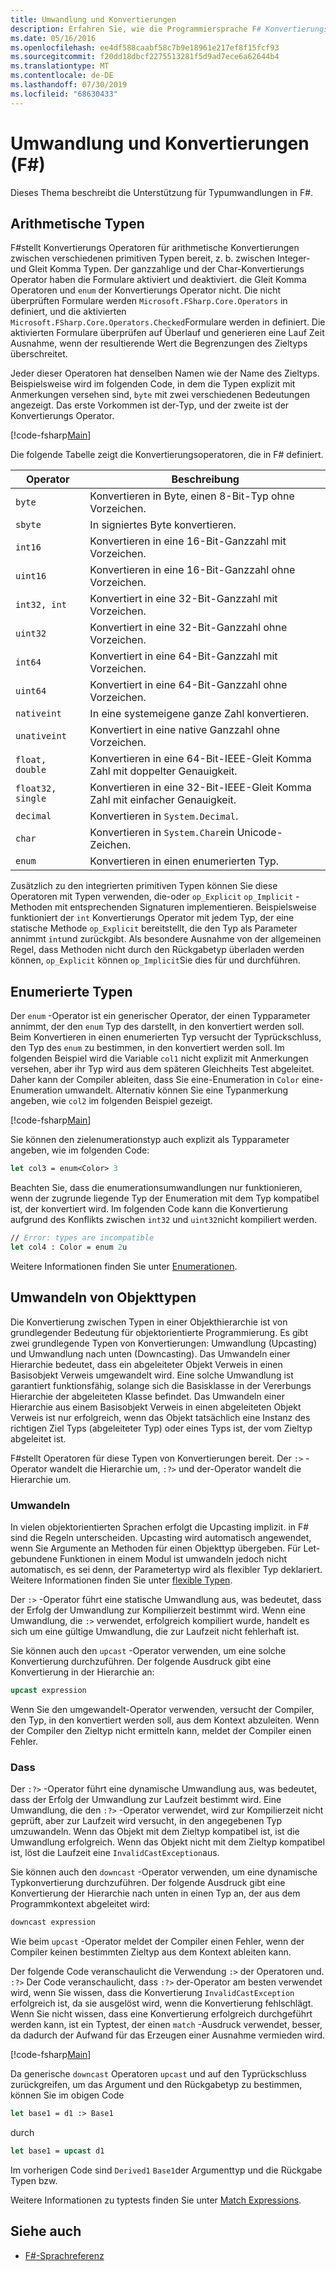```yaml
---
title: Umwandlung und Konvertierungen
description: Erfahren Sie, wie die Programmiersprache F# Konvertierungsoperatoren für arithmetische Konvertierungen zwischen primitiven Typen von verschiedenen bereitstellt.
ms.date: 05/16/2016
ms.openlocfilehash: ee4df588caabf58c7b9e18961e217ef8f15fcf93
ms.sourcegitcommit: f20dd18dbcf2275513281f5d9ad7ece6a62644b4
ms.translationtype: MT
ms.contentlocale: de-DE
ms.lasthandoff: 07/30/2019
ms.locfileid: "68630433"
---
```

# <a name="casting-and-conversions-f"></a>Umwandlung und Konvertierungen (F#)

Dieses Thema beschreibt die Unterstützung für Typumwandlungen in F#.

## <a name="arithmetic-types"></a>Arithmetische Typen

F#stellt Konvertierungs Operatoren für arithmetische Konvertierungen zwischen verschiedenen primitiven Typen bereit, z. b. zwischen Integer-und Gleit Komma Typen. Der ganzzahlige und der Char-Konvertierungs Operator haben die Formulare aktiviert und deaktiviert. die Gleit Komma Operatoren und `enum` der Konvertierungs Operator nicht. Die nicht überprüften Formulare werden `Microsoft.FSharp.Core.Operators` in definiert, und die aktivierten `Microsoft.FSharp.Core.Operators.Checked`Formulare werden in definiert. Die aktivierten Formulare überprüfen auf Überlauf und generieren eine Lauf Zeit Ausnahme, wenn der resultierende Wert die Begrenzungen des Zieltyps überschreitet.

Jeder dieser Operatoren hat denselben Namen wie der Name des Zieltyps. Beispielsweise wird im folgenden Code, in dem die Typen explizit mit Anmerkungen versehen sind, `byte` mit zwei verschiedenen Bedeutungen angezeigt. Das erste Vorkommen ist der-Typ, und der zweite ist der Konvertierungs Operator.

[!code-fsharp[Main](~/samples/snippets/fsharp/lang-ref-2/snippet4401.fs)]

Die folgende Tabelle zeigt die Konvertierungsoperatoren, die in F# definiert.

|Operator|Beschreibung|
|--------|-----------|
|`byte`|Konvertieren in Byte, einen 8-Bit-Typ ohne Vorzeichen.|
|`sbyte`|In signiertes Byte konvertieren.|
|`int16`|Konvertieren in eine 16-Bit-Ganzzahl mit Vorzeichen.|
|`uint16`|Konvertieren in eine 16-Bit-Ganzzahl ohne Vorzeichen.|
|`int32, int`|Konvertiert in eine 32-Bit-Ganzzahl mit Vorzeichen.|
|`uint32`|Konvertiert in eine 32-Bit-Ganzzahl ohne Vorzeichen.|
|`int64`|Konvertiert in eine 64-Bit-Ganzzahl mit Vorzeichen.|
|`uint64`|Konvertiert in eine 64-Bit-Ganzzahl ohne Vorzeichen.|
|`nativeint`|In eine systemeigene ganze Zahl konvertieren.|
|`unativeint`|Konvertiert in eine native Ganzzahl ohne Vorzeichen.|
|`float, double`|Konvertieren in eine 64-Bit-IEEE-Gleit Komma Zahl mit doppelter Genauigkeit.|
|`float32, single`|Konvertieren in eine 32-Bit-IEEE-Gleit Komma Zahl mit einfacher Genauigkeit.|
|`decimal`|Konvertieren in `System.Decimal`.|
|`char`|Konvertieren in `System.Char`ein Unicode-Zeichen.|
|`enum`|Konvertieren in einen enumerierten Typ.|

Zusätzlich zu den integrierten primitiven Typen können Sie diese Operatoren mit Typen verwenden, die-oder `op_Explicit` `op_Implicit` -Methoden mit entsprechenden Signaturen implementieren. Beispielsweise funktioniert der `int` Konvertierungs Operator mit jedem Typ, der eine statische Methode `op_Explicit` bereitstellt, die den Typ als Parameter annimmt `int`und zurückgibt. Als besondere Ausnahme von der allgemeinen Regel, dass Methoden nicht durch den Rückgabetyp überladen werden können, `op_Explicit` können `op_Implicit`Sie dies für und durchführen.

## <a name="enumerated-types"></a>Enumerierte Typen

Der `enum` -Operator ist ein generischer Operator, der einen Typparameter annimmt, der den `enum` Typ des darstellt, in den konvertiert werden soll. Beim Konvertieren in einen enumerierten Typ versucht der Typrückschluss, den Typ des `enum` zu bestimmen, in den konvertiert werden soll. Im folgenden Beispiel wird die Variable `col1` nicht explizit mit Anmerkungen versehen, aber ihr Typ wird aus dem späteren Gleichheits Test abgeleitet. Daher kann der Compiler ableiten, dass Sie eine-Enumeration in `Color` eine-Enumeration umwandelt. Alternativ können Sie eine Typanmerkung angeben, wie `col2` im folgenden Beispiel gezeigt.

[!code-fsharp[Main](~/samples/snippets/fsharp/lang-ref-2/snippet4402.fs)]

Sie können den zielenumerationstyp auch explizit als Typparameter angeben, wie im folgenden Code:

```fsharp
let col3 = enum<Color> 3
```

Beachten Sie, dass die enumerationsumwandlungen nur funktionieren, wenn der zugrunde liegende Typ der Enumeration mit dem Typ kompatibel ist, der konvertiert wird. Im folgenden Code kann die Konvertierung aufgrund des Konflikts zwischen `int32` und `uint32`nicht kompiliert werden.

```fsharp
// Error: types are incompatible
let col4 : Color = enum 2u
```

Weitere Informationen finden Sie unter [Enumerationen](enumerations.md).

## <a name="casting-object-types"></a>Umwandeln von Objekttypen

Die Konvertierung zwischen Typen in einer Objekthierarchie ist von grundlegender Bedeutung für objektorientierte Programmierung. Es gibt zwei grundlegende Typen von Konvertierungen: Umwandlung (Upcasting) und Umwandlung nach unten (Downcasting). Das Umwandeln einer Hierarchie bedeutet, dass ein abgeleiteter Objekt Verweis in einen Basisobjekt Verweis umgewandelt wird. Eine solche Umwandlung ist garantiert funktionsfähig, solange sich die Basisklasse in der Vererbungs Hierarchie der abgeleiteten Klasse befindet. Das Umwandeln einer Hierarchie aus einem Basisobjekt Verweis in einen abgeleiteten Objekt Verweis ist nur erfolgreich, wenn das Objekt tatsächlich eine Instanz des richtigen Ziel Typs (abgeleiteter Typ) oder eines Typs ist, der vom Zieltyp abgeleitet ist.

F#stellt Operatoren für diese Typen von Konvertierungen bereit. Der `:>` -Operator wandelt die Hierarchie um, `:?>` und der-Operator wandelt die Hierarchie um.

### <a name="upcasting"></a>Umwandeln

In vielen objektorientierten Sprachen erfolgt die Upcasting implizit. in F# sind die Regeln unterscheiden. Upcasting wird automatisch angewendet, wenn Sie Argumente an Methoden für einen Objekttyp übergeben. Für Let-gebundene Funktionen in einem Modul ist umwandeln jedoch nicht automatisch, es sei denn, der Parametertyp wird als flexibler Typ deklariert. Weitere Informationen finden Sie unter [flexible Typen](flexible-Types.md).

Der `:>` -Operator führt eine statische Umwandlung aus, was bedeutet, dass der Erfolg der Umwandlung zur Kompilierzeit bestimmt wird. Wenn eine Umwandlung, die `:>` verwendet, erfolgreich kompiliert wurde, handelt es sich um eine gültige Umwandlung, die zur Laufzeit nicht fehlerhaft ist.

Sie können auch den `upcast` -Operator verwenden, um eine solche Konvertierung durchzuführen. Der folgende Ausdruck gibt eine Konvertierung in der Hierarchie an:

```fsharp
upcast expression
```

Wenn Sie den umgewandelt-Operator verwenden, versucht der Compiler, den Typ, in den konvertiert werden soll, aus dem Kontext abzuleiten. Wenn der Compiler den Zieltyp nicht ermitteln kann, meldet der Compiler einen Fehler.

### <a name="downcasting"></a>Dass

Der `:?>` -Operator führt eine dynamische Umwandlung aus, was bedeutet, dass der Erfolg der Umwandlung zur Laufzeit bestimmt wird. Eine Umwandlung, die den `:?>` -Operator verwendet, wird zur Kompilierzeit nicht geprüft, aber zur Laufzeit wird versucht, in den angegebenen Typ umzuwandeln. Wenn das Objekt mit dem Zieltyp kompatibel ist, ist die Umwandlung erfolgreich. Wenn das Objekt nicht mit dem Zieltyp kompatibel ist, löst die Laufzeit eine `InvalidCastException`aus.

Sie können auch den `downcast` -Operator verwenden, um eine dynamische Typkonvertierung durchzuführen. Der folgende Ausdruck gibt eine Konvertierung der Hierarchie nach unten in einen Typ an, der aus dem Programmkontext abgeleitet wird:

```fsharp
downcast expression
```

Wie beim `upcast` -Operator meldet der Compiler einen Fehler, wenn der Compiler keinen bestimmten Zieltyp aus dem Kontext ableiten kann.

Der folgende Code veranschaulicht die Verwendung `:>` der Operatoren und. `:?>` Der Code veranschaulicht, dass `:?>` der-Operator am besten verwendet wird, wenn Sie wissen, dass die Konvertierung `InvalidCastException` erfolgreich ist, da sie ausgelöst wird, wenn die Konvertierung fehlschlägt. Wenn Sie nicht wissen, dass eine Konvertierung erfolgreich durchgeführt werden kann, ist ein Typtest, der einen `match` -Ausdruck verwendet, besser, da dadurch der Aufwand für das Erzeugen einer Ausnahme vermieden wird.

[!code-fsharp[Main](~/samples/snippets/fsharp/lang-ref-2/snippet4403.fs)]

Da generische `downcast` Operatoren `upcast` und auf den Typrückschluss zurückgreifen, um das Argument und den Rückgabetyp zu bestimmen, können Sie im obigen Code

```fsharp
let base1 = d1 :> Base1
```

durch

```fsharp
let base1 = upcast d1
```

Im vorherigen Code sind `Derived1` `Base1`der Argumenttyp und die Rückgabe Typen bzw.

Weitere Informationen zu typtests finden Sie unter [Match Expressions](match-Expressions.md).

## <a name="see-also"></a>Siehe auch

- [F#-Sprachreferenz](index.md)

